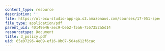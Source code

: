 ```yaml
---
content_type: resource
description: ''
file: https://ol-ocw-studio-app-qa.s3.amazonaws.com/courses/17-951-special-graduate-topic-in-political-science-political-behavior-fall-2005/65e972964e09ef168b07504a612f6cac_3_policy.pdf
file_type: application/pdf
parent_uid: 40149e46-aec9-beb2-f5a6-7567352a5d14
resourcetype: Document
title: 3_policy.pdf
uid: 65e97296-4e09-ef16-8b07-504a612f6cac
---
```

